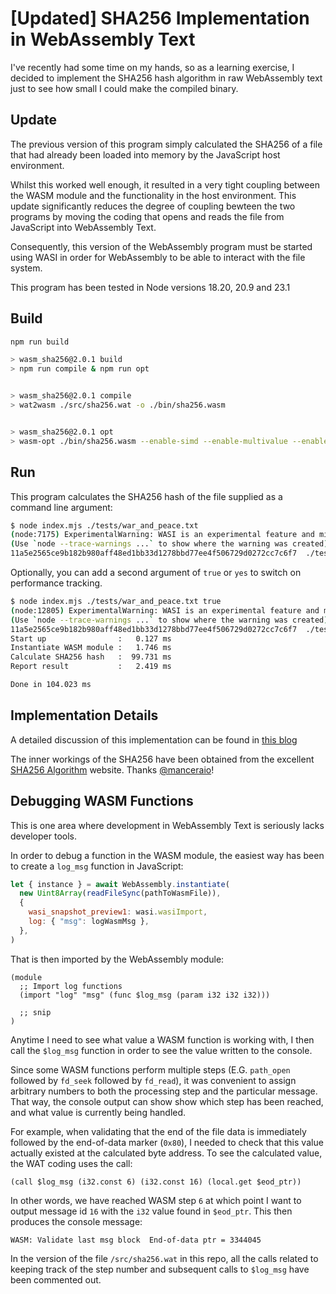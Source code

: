 # [Updated] SHA256 Implementation in WebAssembly Text

I've recently had some time on my hands, so as a learning exercise, I decided to implement the SHA256 hash algorithm in raw WebAssembly text just to see how small I could make the compiled binary.

## Update

The previous version of this program simply calculated the SHA256 of a file that had already been loaded into memory by the JavaScript host environment.

Whilst this worked well enough, it resulted in a very tight coupling between the WASM module and the functionality in the host environment.
This update significantly reduces the degree of coupling bewteen the two programs by moving the coding that opens and reads the file from JavaScript into WebAssembly Text.

Consequently, this version of the WebAssembly program must be started using WASI in order for WebAssembly to be able to interact with the file system.

This program has been tested in Node versions 18.20, 20.9 and 23.1

## Build

```bash
npm run build

> wasm_sha256@2.0.1 build
> npm run compile & npm run opt


> wasm_sha256@2.0.1 compile
> wat2wasm ./src/sha256.wat -o ./bin/sha256.wasm


> wasm_sha256@2.0.1 opt
> wasm-opt ./bin/sha256.wasm --enable-simd --enable-multivalue --enable-bulk-memory -O4 -o ./bin/sha256_opt.wasm
```

## Run

This program calculates the SHA256 hash of the file supplied as a command line argument:

```bash
$ node index.mjs ./tests/war_and_peace.txt
(node:7175) ExperimentalWarning: WASI is an experimental feature and might change at any time
(Use `node --trace-warnings ...` to show where the warning was created)
11a5e2565ce9b182b980aff48ed1bb33d1278bbd77ee4f506729d0272cc7c6f7  ./tests/war_and_peace.txt
```

Optionally, you can add a second argument of `true` or `yes` to switch on performance tracking.

```bash
$ node index.mjs ./tests/war_and_peace.txt true
(node:12805) ExperimentalWarning: WASI is an experimental feature and might change at any time
(Use `node --trace-warnings ...` to show where the warning was created)
11a5e2565ce9b182b980aff48ed1bb33d1278bbd77ee4f506729d0272cc7c6f7  ./tests/war_and_peace.txt
Start up                :   0.127 ms
Instantiate WASM module :   1.746 ms
Calculate SHA256 hash   :  99.731 ms
Report result           :   2.419 ms

Done in 104.023 ms
```

## Implementation Details

A detailed discussion of this implementation can be found in [this blog](https://awesome.red-badger.com/chriswhealy/sha256-webassembly)

The inner workings of the SHA256 have been obtained from the excellent [SHA256 Algorithm](https://sha256algorithm.com/) website.
Thanks [@manceraio](https://twitter.com/manceraio)!

## Debugging WASM Functions

This is one area where development in WebAssembly Text is seriously lacks developer tools.

In order to debug a function in the WASM module, the easiest way has been to create a `log_msg` function in JavaScript:

```javascript
let { instance } = await WebAssembly.instantiate(
  new Uint8Array(readFileSync(pathToWasmFile)),
  {
    wasi_snapshot_preview1: wasi.wasiImport,
    log: { "msg": logWasmMsg },
  },
)
```

That is then imported by the WebAssembly module:

```wat
(module
  ;; Import log functions
  (import "log" "msg" (func $log_msg (param i32 i32 i32)))

  ;; snip
)
```

Anytime I need to see what value a WASM function is working with, I then call the `$log_msg` function in order to see the value written to the console.

Since some WASM functions perform multiple steps (E.G. `path_open` followed by `fd_seek` followed by `fd_read`), it was convenient to assign arbitrary numbers to both the processing step and the particular message.
That way, the console output can show show which step has been reached, and what value is currently being handled.

For example, when validating that the end of the file data is immediately followed by the end-of-data marker (`0x80`), I needed to check that this value actually existed at the calculated byte address.
To see the calculated value, the WAT coding uses the call:

```wat
(call $log_msg (i32.const 6) (i32.const 16) (local.get $eod_ptr))
```

In other words, we have reached WASM step `6` at which point I want to output message id `16` with the `i32` value found in `$eod_ptr`.
This then produces the console message:

```
WASM: Validate last msg block  End-of-data ptr = 3344045
```

In the version of the file `/src/sha256.wat` in this repo, all the calls related to keeping track of the step number and subsequent calls to `$log_msg` have been commented out.
